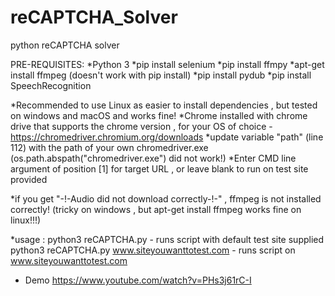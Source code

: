 # reCAPTCHA_Solver
python reCAPTCHA solver

PRE-REQUISITES:
*Python 3
*pip install selenium
*pip install ffmpy
*apt-get install ffmpeg (doesn't work with pip install)
*pip install pydub
*pip install SpeechRecognition

*Recommended to use Linux as easier to install dependencies , but tested on windows and macOS and works fine!
*Chrome installed with chrome drive that supports the chrome version , for your OS of choice - https://chromedriver.chromium.org/downloads
*update variable "path" (line 112) with the path of your own chromedriver.exe (os.path.abspath("chromedriver.exe") did not work!)
*Enter CMD line argument of position [1] for target URL , or leave blank to run on test site provided

*if you get "-!-Audio did not download correctly-!-" , ffmpeg is not installed correctly! (tricky on windows , but apt-get install ffmpeg works fine on linux!!!)

*usage : python3 reCAPTCHA.py  - runs script with default test site supplied
	 python3 reCAPTCHA.py www.siteyouwanttotest.com  - runs script on www.siteyouwanttotest.com
  
* Demo https://www.youtube.com/watch?v=PHs3j61rC-I
